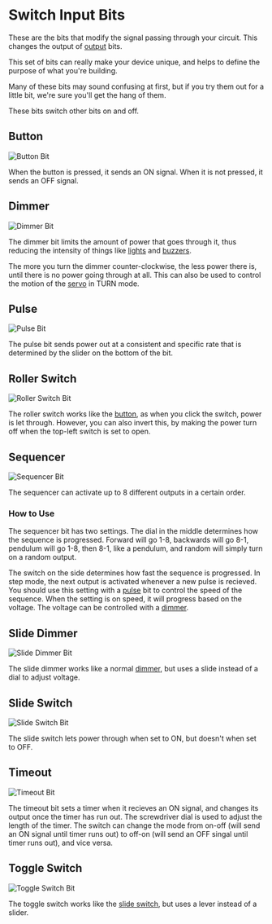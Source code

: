 # Switch Input Bits

These are the bits that modify the signal passing through your circuit. This changes the output of [output](/output-ls) bits.

This set of bits can really make your device unique, and helps to define the purpose of what you're building.

Many of these bits may sound confusing at first, but if you try them out for a little bit, we're sure you'll get the hang of them.

These bits switch other bits on and off.

## Button

![Button Bit](https://i.shgcdn.com/2413271a-cdce-4bab-aeb2-91b2ed6f6522/-/format/auto/-/preview/3000x3000/-/quality/lighter/)

When the button is pressed, it sends an ON signal. When it is not pressed, it sends an OFF signal.

## Dimmer

![Dimmer Bit](https://cdn.shopify.com/s/files/1/1494/3290/products/ua9EofWg_720x.jpeg?v=1571439466)

The dimmer bit limits the amount of power that goes through it, thus reducing the intensity of things like [lights](/output-ls) and [buzzers](/output-ls/#buzzer).

The more you turn the dimmer counter-clockwise, the less power there is, until there is no power going through at all. This can also be used to control the motion of the [servo](/output-md/#servo) in TURN mode.

## Pulse

![Pulse Bit](https://i.shgcdn.com/dec22683-4e1f-495e-a5e2-537823d308d2/-/format/auto/-/preview/3000x3000/-/quality/lighter/0)

The pulse bit sends power out at a consistent and specific rate that is determined by the slider on the bottom of the bit.

## Roller Switch

![Roller Switch Bit](https://i.shgcdn.com/9f008c63-5ed7-4661-b84c-389a26757ee8/-/format/auto/-/preview/3000x3000/-/quality/lighter/)

The roller switch works like the [button](#button), as when you click the switch, power is let through. However, you can also invert this, by making the power turn off when the top-left switch is set to open.

## Sequencer

![Sequencer Bit](https://i.shgcdn.com/a289d9e0-2791-40da-9275-e019bd05d14f/-/format/auto/-/preview/3000x3000/-/quality/lighter/)

The sequencer can activate up to 8 different outputs in a certain order.

### How to Use

The sequencer bit has two settings. The dial in the middle determines how the sequence is progressed. Forward will go 1-8, backwards will go 8-1, pendulum will go 1-8, then 8-1, like a pendulum, and random will simply turn on a random output.

The switch on the side determines how fast the sequence is progressed. In step mode, the next output is activated whenever a new pulse is recieved. You should use this setting with a [pulse](#pulse) bit to control the speed of the sequence. When the setting is on speed, it will progress based on the voltage. The voltage can be controlled with a [dimmer](#dimmer).

## Slide Dimmer

![Slide Dimmer Bit](https://i.shgcdn.com/9e565834-262d-40ef-b7f4-fdbe5c9fbb64/-/format/auto/-/preview/3000x3000/-/quality/lighter/)

The slide dimmer works like a normal [dimmer](#dimmer), but uses a slide instead of a dial to adjust voltage.

## Slide Switch

![Slide Switch Bit](https://i.shgcdn.com/bd3f664a-85d8-438d-b4f2-e24a7a48b1bb/-/format/auto/-/preview/3000x3000/-/quality/lighter/)

The slide switch lets power through when set to ON, but doesn't when set to OFF.

## Timeout

![Timeout Bit](https://i.shgcdn.com/c7540760-50d5-4a7d-834a-2a546c801d4a/-/format/auto/-/preview/3000x3000/-/quality/lighter/)

The timeout bit sets a timer when it recieves an ON signal, and changes its output once the timer has run out. The screwdriver dial is used to adjust the length of the timer. The switch can change the mode from on-off (will send an ON signal until timer runs out) to off-on (will send an OFF singal until timer runs out), and vice versa.

## Toggle Switch

![Toggle Switch Bit](https://i.shgcdn.com/6802cdb0-d85d-4346-925a-14a22ce864ca/-/format/auto/-/preview/3000x3000/-/quality/lighter/)

The toggle switch works like the [slide switch](#slide-switch), but uses a lever instead of a slider.